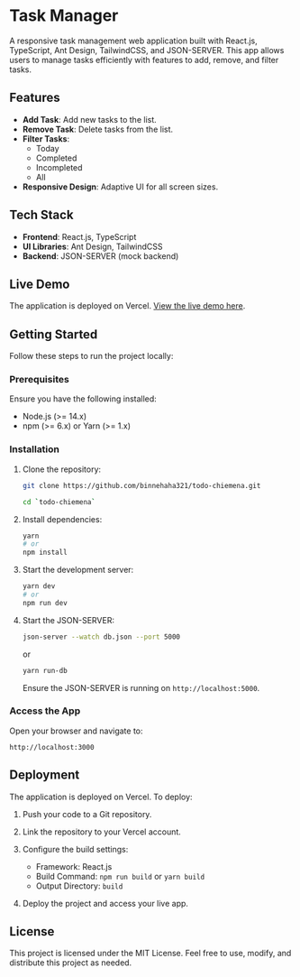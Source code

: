 # Task Manager

A responsive task management web application built with React.js, TypeScript, Ant Design, TailwindCSS, and JSON-SERVER. This app allows users to manage tasks efficiently with features to add, remove, and filter tasks.

## Features

- **Add Task**: Add new tasks to the list.
- **Remove Task**: Delete tasks from the list.
- **Filter Tasks**:
  - Today
  - Completed
  - Incompleted
  - All
- **Responsive Design**: Adaptive UI for all screen sizes.

## Tech Stack

- **Frontend**: React.js, TypeScript
- **UI Libraries**: Ant Design, TailwindCSS
- **Backend**: JSON-SERVER (mock backend)

## Live Demo

The application is deployed on Vercel. [View the live demo here](#).

## Getting Started

Follow these steps to run the project locally:

### Prerequisites

Ensure you have the following installed:

- Node.js (>= 14.x)
- npm (>= 6.x) or Yarn (>= 1.x)

### Installation

1. Clone the repository:

   ```bash
   git clone https://github.com/binnehaha321/todo-chiemena.git
   ```

   ```bash
   cd `todo-chiemena`
   ```

2. Install dependencies:

   ```bash
   yarn
   # or
   npm install
   ```

3. Start the development server:

   ```bash
   yarn dev
   # or
   npm run dev
   ```

4. Start the JSON-SERVER:

   ```bash
   json-server --watch db.json --port 5000
   ```

   or

   ```bash
   yarn run-db
   ```

   Ensure the JSON-SERVER is running on `http://localhost:5000`.

### Access the App

Open your browser and navigate to:

```
http://localhost:3000
```

## Deployment

The application is deployed on Vercel. To deploy:

1. Push your code to a Git repository.
2. Link the repository to your Vercel account.
3. Configure the build settings:

   - Framework: React.js
   - Build Command: `npm run build` or `yarn build`
   - Output Directory: `build`

4. Deploy the project and access your live app.

## License

This project is licensed under the MIT License. Feel free to use, modify, and distribute this project as needed.
